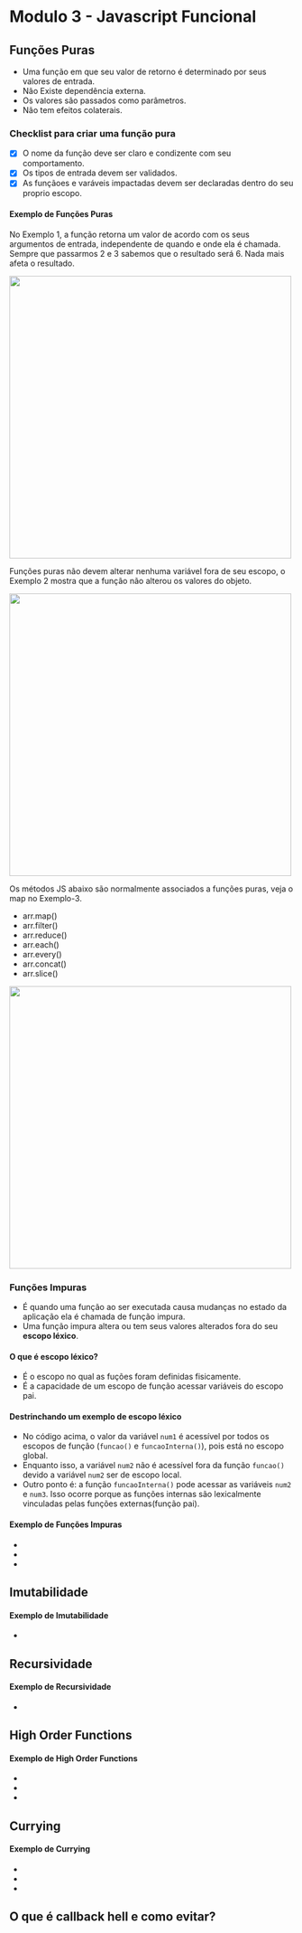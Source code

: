 # Modulo 3 - Javascript Funcional

## Funções Puras
- Uma função em que seu valor de retorno é determinado por seus valores de entrada.
- Não Existe dependência externa.
- Os valores são passados como parâmetros.
- Não tem efeitos colaterais.

### Checklist para criar uma função pura
- [x] O nome da função deve ser claro e condizente com seu comportamento.
- [x] Os tipos de entrada devem ser validados. 
- [x] As funçãoes e varáveis impactadas devem ser declaradas dentro do seu proprio escopo.

#### Exemplo de Funções Puras
No Exemplo 1, a função retorna um valor de acordo com os seus argumentos de entrada, independente de quando e onde ela é chamada. Sempre que passarmos 2 e 3 sabemos que o resultado será 6. Nada mais afeta o resultado.

<img src="https://github.com/mendesrl/js-every/blob/module-3/javascript-funcional/modulo3/funcao-pura-exemplo-1.png" width="500"  />

Funções puras não devem alterar nenhuma variável fora de seu escopo, o Exemplo 2 mostra que a função não alterou os valores do objeto.

<img src="https://github.com/mendesrl/js-every/blob/module-3/javascript-funcional/modulo3/funcao-pura-exemplo-2.png" width="500"  />

Os métodos JS abaixo são normalmente associados a funções puras, veja o map no Exemplo-3.
- arr.map()
- arr.filter()
- arr.reduce()
- arr.each()
- arr.every()
- arr.concat()
- arr.slice()

<img src="https://github.com/mendesrl/js-every/blob/module-3/javascript-funcional/modulo3/funcao-pura-exemplo-3.png" width="500"  />

### Funções Impuras
- É quando uma função ao ser executada causa mudanças no estado da aplicação ela é chamada de função impura.
- Uma função impura altera ou tem seus valores alterados fora do seu **escopo léxico**.

#### O que é escopo léxico?
- É o escopo no qual as fuções foram definidas fisicamente.
- É a capacidade de um escopo de função acessar variáveis do escopo pai.
#### Destrinchando um exemplo de escopo léxico
- No código acima, o valor da variável `num1` é acessível por todos os escopos de função (`funcao()` e `funcaoInterna()`), pois está no escopo global. 
- Enquanto isso, a variável `num2` não é acessível fora da função `funcao()` devido a variável `num2` ser de escopo local. 
- Outro ponto é: a função `funcaoInterna()` pode acessar as variáveis `num2` e `num3`. Isso ocorre porque as funções internas são lexicalmente vinculadas pelas funções externas(função pai).
#### Exemplo de Funções Impuras
-
-
-

## Imutabilidade
#### Exemplo de Imutabilidade
-

## Recursividade
#### Exemplo de Recursividade
-

## High Order Functions
#### Exemplo de High Order Functions
-
-
-

## Currying
#### Exemplo de Currying
-
-
-

## O que é callback hell e como evitar?
